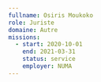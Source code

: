 ```yaml
---
fullname: Osiris Moukoko
role: Juriste 
domaine: Autre
missions:
  - start: 2020-10-01
    end: 2021-03-31
    status: service
    employer: NUMA
---
```


